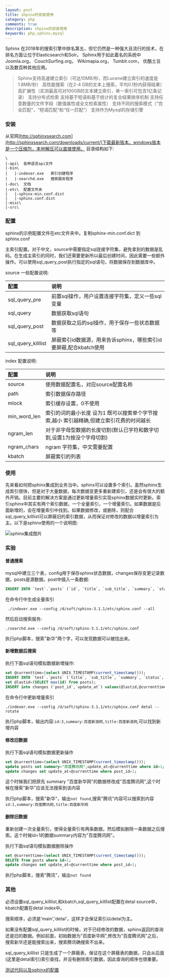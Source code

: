 ```yaml
---
layout: post
title: shpinx的安装使用
category: php
comments: true
description: shpinx的安装使用
keywords: php,sphinx,mysql
---
```


Sphinx 在2018年的搜索引擎中排名第五，但它仍然是一种强大且流行的技术，在排名方面让位于Elasticsearch和Solr。
Sphinx用于如此着名的系统中 Joomla.org， CouchSurfing.org， Wikimapia.org， Tumblr.com， 优酷土豆 以及数百种其他应用。

>Sphinx支持高速建立索引（可达10MB/秒，而Lucene建立索引的速度是1.8MB/秒） 
>高性能搜索（在2-4 GB的文本上搜索，平均0.1秒内获得结果） 
>高扩展性（实测最高可对100GB的文本建立索引，单一索引可包含1亿条记录） 
>支持分布式检索 
>支持基于短语和基于统计的复合结果排序机制 
>支持任意数量的文件字段（数值属性或全文检索属性） 
>支持不同的搜索模式（“完全匹配”，“短语匹配”和“任一匹配”） 
>支持作为Mysql的存储引擎


<!-- more -->

### 安装
从官网[http://sphinxsearch.com](http://sphinxsearch.com/downloads/current/)下载最新版本。windows版本是一个压缩包，本地解压可以直接使用。
目录结构如下:
```
\
|-api\  各种语言api文件
|-bin\  
|   |-indexer.exe   索引创建程序
|   |-searchd.exe   搜索服务程序
|-doc\  文档
|-etc\  配置文件夹
|   |-sphinx-min.conf.dist
|   |-sphinx.conf.dist
|-misc\ 
|-src\
```

### 配置

sphinx的示例配置文件在etc文件夹中。复制sphinx-min.conf.dict 到sphinx.conf

主索引配置。对于中文，source中需要指定sql连接字符集，避免拿到的数据是乱码。在生成主索引的同时，我们还需要更新所以最后创建时间，因此需要一些额外操作。可以使用sql_query_post执行指定的sql语句，将数据保存到数据库中。

source 一些配置说明:

|配置|说明|
|:---|:---|
|sql_query_pre | 前置sql操作，用户设置连接字符集，定义一些sql变量 |
|sql_query | 数据获取sql语句 |
|sql_query_post | 数据获取之后的sql操作，用于保存一些状态数据等 |
|sql_query_killlist| 屏蔽索引id数据源，用来告诉sphinx，哪些索引id要屏蔽,配合kbatch使用|


index 配置说明:

|配置|说明|
|:---|:---|
|source | 使用数据配置名，对应source配置名称|
|path | 索引数据保存路径 |
|mlock | 索引缓存设置，0不使用 | 
|min_word_len | 索引的词的最小长度 设为1 既可以搜索单个字节搜索,越小 索引越精确,但建立索引花费的时间越长 | 
|ngram_len | 对于非字母型数据的长度切割(默认已字符和数字切割,设置1为按没个字母切割) |
|ngram_chars | ngram 字符集，中文需要配置 | 
|kbatch|屏蔽索引的列表|


### 使用


先来看如何把sphinx集成到业务当中。sphinx可以设置多个索引。虽然sphinx生成索引很快，但是对于大量数据，每次数据变更多重新建索引，还是会有很大的额外开销。目前主要的解决方案是通过更新增量索引实现sphinx数据实时更新。索引sphinx中其实有两个索引数据，一个全量索引，一个增量索引。如果数据是后面新增的，会在增量索引中找到。如果数据修改，或删除，则配合sql_query_killlist可以屏蔽旧的索引数据，从而保证对修改的数据以增量索引为主。以下是sphinx使用的一个说明图:

![sphinx集成图片](http://blog.static.aiaiaini.com/sphinx-use-struct.png)


### 实验

#### 普通搜索
mysql中建立三个表，config用于保存sphinx状态数据，changes保存变更记录数据，posts是源数据。post中插入一条数据:

```sql
INSERT INTO `test`.`posts` (`id`, `title`, `sub_title`, `summary`, `status`, `create_at`, `update_at`) VALUES ('1', '百度新华网', '百度新华网', '百度新华网', '1', '0', '1545982266');

```

在命令行中生成全量索引

```shell
 ./indexer.exe --config /d/soft/sphinx-3.1.1/etc/sphinx.conf --all

```
然后启动搜索服务:

```shell
./searchd.exe --config /d/soft/sphinx-3.1.1/etc/sphinx.conf

```
执行php脚本，搜索"新华"两个字，可以发现数据可以被找出来。

#### 新增数据后搜索

执行下面sql语句模拟数据新增操作:

```sql
set @currenttime=(select UNIX_TIMESTAMP(current_timestamp()));
INSERT INTO `test`.`posts` (`title`, `sub_title`, `summary`, `status`, `create_at`, `update_at`) VALUES ('百度新浪网', '百度新浪网', '百度新浪网', '1', @currenttime, @currenttime);
set @lastid=(SELECT max(id) from posts);
INSERT into changes (`post_id`,`update_at`) values(@lastid,@currenttime);
``` 

在命令行中更新增量索引

```shell
./indexer.exe --config /d/soft/sphinx-3.1.1/etc/sphinx.conf detal --rotate

```
执行php脚本，输出内容:``id:3,summary:百度新浪网,title:百度新浪网``,可以找到新增内容

#### 修改旧数据

执行下面sql语句模拟数据更新操作

```sql
set @currenttime=(select UNIX_TIMESTAMP(current_timestamp()));
update posts set summary="百度腾讯网",update_at=@currenttime where id=1;
update changes set update_at=@currenttime where post_id=1;
```
这个时候我们把原先 summary "百度新华网"的数据修改成"百度腾讯网",这个时候在搜索"新华"应该无法搜索到该内容

执行php脚本，搜索"新华"，输出``not found``,搜索"腾讯"内容可以搜索到内容``id:1,summary:百度腾讯网,title:百度新华网``


#### 删除旧数据

重新创建一次全量索引，使得全量索引有两条数据，然后模拟删除一条数据之后搜索。这个时候id=1的数据summary内容为"百度腾讯网"。

执行下面sql语句模拟数据删除操作

```sql
set @currenttime=(select UNIX_TIMESTAMP(current_timestamp()));
DELETE from posts where id=1;
update changes set update_at=@currenttime where post_id=1;
```

执行php脚本，搜索"腾讯"，输出``not found``


### 其他

必须设置sql_query_killlist,和kbatch,sql_query_killlist配置在detal source中，kbatch配置在detal index中。

搜索顺序，必须是'main','detal'，这样才会保证索引以detal为主。

如果没有配置sql_query_killlist的时候，对于已经修改的数据，sphinx返回的查询还是旧的数据。例如前面，初始数据为"百度新华网",修改为"百度腾讯网"之后，搜索新华还是能搜索出来，搜索腾讯确搜索不出来。

sql_query_killlist 只是生成了一个屏蔽表，保证在这个屏蔽表的数据，只会从后面(这里是detal索引)索引查找，并没有删除索引数据，因此查询的顺序也很重要。


[测试代码以及sphinx的配置](http://blog.static.aiaiaini.com/sphinx-demo-config.rar)









